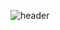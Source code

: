 ![header](https://capsule-render.vercel.app/api?type=waving&color=auto&text=Yuso&fontSize=1500&desc=Hello%20World!&fontSize=25&textBg=true&animation=twinkling)
